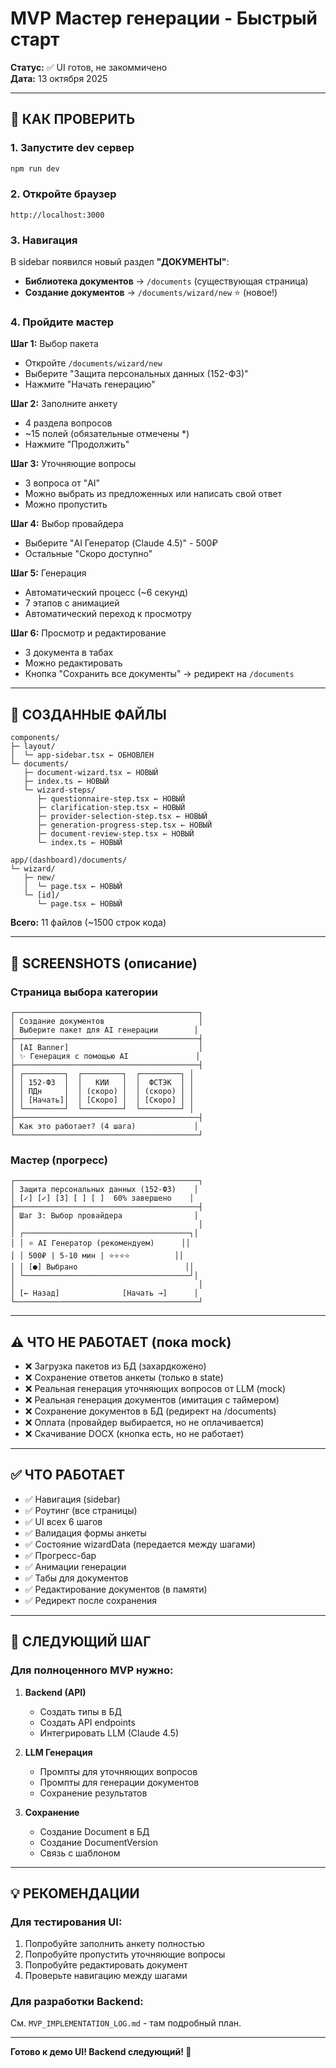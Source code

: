 # MVP Мастер генерации - Быстрый старт

**Статус:** ✅ UI готов, не закоммичено  
**Дата:** 13 октября 2025

---

## 🚀 КАК ПРОВЕРИТЬ

### 1. Запустите dev сервер

```bash
npm run dev
```

### 2. Откройте браузер

```
http://localhost:3000
```

### 3. Навигация

В sidebar появился новый раздел **"ДОКУМЕНТЫ"**:
- **Библиотека документов** → `/documents` (существующая страница)
- **Создание документов** → `/documents/wizard/new` ⭐ (новое!)

### 4. Пройдите мастер

**Шаг 1:** Выбор пакета
- Откройте `/documents/wizard/new`
- Выберите "Защита персональных данных (152-ФЗ)"
- Нажмите "Начать генерацию"

**Шаг 2:** Заполните анкету
- 4 раздела вопросов
- ~15 полей (обязательные отмечены *)
- Нажмите "Продолжить"

**Шаг 3:** Уточняющие вопросы
- 3 вопроса от "AI"
- Можно выбрать из предложенных или написать свой ответ
- Можно пропустить

**Шаг 4:** Выбор провайдера
- Выберите "AI Генератор (Claude 4.5)" - 500₽
- Остальные "Скоро доступно"

**Шаг 5:** Генерация
- Автоматический процесс (~6 секунд)
- 7 этапов с анимацией
- Автоматический переход к просмотру

**Шаг 6:** Просмотр и редактирование
- 3 документа в табах
- Можно редактировать
- Кнопка "Сохранить все документы" → редирект на `/documents`

---

## 📁 СОЗДАННЫЕ ФАЙЛЫ

```
components/
├─ layout/
│  └─ app-sidebar.tsx ← ОБНОВЛЕН
└─ documents/
   ├─ document-wizard.tsx ← НОВЫЙ
   ├─ index.ts ← НОВЫЙ
   └─ wizard-steps/
      ├─ questionnaire-step.tsx ← НОВЫЙ
      ├─ clarification-step.tsx ← НОВЫЙ
      ├─ provider-selection-step.tsx ← НОВЫЙ
      ├─ generation-progress-step.tsx ← НОВЫЙ
      ├─ document-review-step.tsx ← НОВЫЙ
      └─ index.ts ← НОВЫЙ

app/(dashboard)/documents/
└─ wizard/
   ├─ new/
   │  └─ page.tsx ← НОВЫЙ
   └─ [id]/
      └─ page.tsx ← НОВЫЙ
```

**Всего:** 11 файлов (~1500 строк кода)

---

## 🎨 SCREENSHOTS (описание)

### Страница выбора категории
```
┌─────────────────────────────────────────┐
│ Создание документов                     │
│ Выберите пакет для AI генерации        │
├─────────────────────────────────────────┤
│ [AI Banner]                             │
│ ✨ Генерация с помощью AI               │
├─────────────────────────────────────────┤
│ ┌─────────┐  ┌─────────┐  ┌─────────┐ │
│ │ 152-ФЗ  │  │   КИИ   │  │  ФСТЭК  │ │
│ │ ПДн     │  │ (скоро) │  │ (скоро) │ │
│ │ [Начать]│  │ [Скоро] │  │ [Скоро] │ │
│ └─────────┘  └─────────┘  └─────────┘ │
├─────────────────────────────────────────┤
│ Как это работает? (4 шага)             │
└─────────────────────────────────────────┘
```

### Мастер (прогресс)
```
┌─────────────────────────────────────────┐
│ Защита персональных данных (152-ФЗ)    │
│ [✓] [✓] [3] [ ] [ ]  60% завершено    │
├─────────────────────────────────────────┤
│ Шаг 3: Выбор провайдера                │
│                                         │
│ ┌─────────────────────────────────────┐│
│ │ ⭐ AI Генератор (рекомендуем)      ││
│ │ 500₽ | 5-10 мин | ⭐⭐⭐⭐          ││
│ │ [●] Выбрано                        ││
│ └─────────────────────────────────────┘│
│                                         │
│ [← Назад]              [Начать →]      │
└─────────────────────────────────────────┘
```

---

## ⚠️ ЧТО НЕ РАБОТАЕТ (пока mock)

- ❌ Загрузка пакетов из БД (захардкожено)
- ❌ Сохранение ответов анкеты (только в state)
- ❌ Реальная генерация уточняющих вопросов от LLM (mock)
- ❌ Реальная генерация документов (имитация с таймером)
- ❌ Сохранение документов в БД (редирект на /documents)
- ❌ Оплата (провайдер выбирается, но не оплачивается)
- ❌ Скачивание DOCX (кнопка есть, но не работает)

---

## ✅ ЧТО РАБОТАЕТ

- ✅ Навигация (sidebar)
- ✅ Роутинг (все страницы)
- ✅ UI всех 6 шагов
- ✅ Валидация формы анкеты
- ✅ Состояние wizardData (передается между шагами)
- ✅ Прогресс-бар
- ✅ Анимации генерации
- ✅ Табы для документов
- ✅ Редактирование документов (в памяти)
- ✅ Редирект после сохранения

---

## 🔧 СЛЕДУЮЩИЙ ШАГ

### Для полноценного MVP нужно:

1. **Backend (API)**
   - Создать типы в БД
   - Создать API endpoints
   - Интегрировать LLM (Claude 4.5)

2. **LLM Генерация**
   - Промпты для уточняющих вопросов
   - Промпты для генерации документов
   - Сохранение результатов

3. **Сохранение**
   - Создание Document в БД
   - Создание DocumentVersion
   - Связь с шаблоном

---

## 💡 РЕКОМЕНДАЦИИ

### Для тестирования UI:

1. Попробуйте заполнить анкету полностью
2. Попробуйте пропустить уточняющие вопросы
3. Попробуйте редактировать документ
4. Проверьте навигацию между шагами

### Для разработки Backend:

См. `MVP_IMPLEMENTATION_LOG.md` - там подробный план.

---

**Готово к демо UI! Backend следующий! 🎉**

